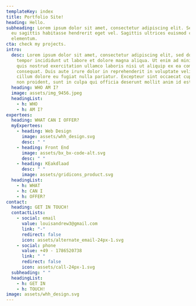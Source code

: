 ```yaml
---
templateKey: index
title: Portfolio Site!
heading: Hello.
subheading: Lorem ipsum dolor sit amet, consectetur adipiscing elit. Sem gravida
  eu sagittis habitasse hendrerit eget vel. Sagittis ultrices euismod cras
  elementum.
cta: check my projects.
intro:
  desc: Lorem ipsum dolor sit amet, consectetur adipiscing elit, sed do eiusmod
    tempor incididunt ut labore et dolore magna aliqua. Ut enim ad minim veniam,
    quis nostrud exercitation ullamco laboris nisi ut aliquip ex ea commodo
    consequat. Duis aute irure dolor in reprehenderit in voluptate velit esse
    cillum dolore eu fugiat nulla pariatur. Excepteur sint occaecat cupidatat
    non proident, sunt in culpa qui officia deserunt mollit anim id est laborum.
  heading: WHO AM I?
  image: assets/img_9456.jpeg
  headingList:
    - h: WHO
    - h: AM I?
expertees:
  heading: WHAT CAN I OFFER?
  myExpertees:
    - heading: Web Design
      image: assets/whh_design.svg
      desc: " "
    - heading: Front End
      image: assets/bx_bx-code-alt.svg
      desc: " "
    - heading: KEakdlaad
      desc: " "
      image: assets/gridicons_product.svg
  headingList:
    - h: WHAT
    - h: CAN I
    - h: OFFER?
contact:
  heading: GET IN TOUCH!
  contactLists:
    - social: email
      value: louisandrew3@gmail.com
      link: "-"
      redirect: false
      icon: assets/alternate_email-24px-1.svg
    - social: phone
      value: +49 - 1786520738
      link: " "
      redirect: false
      icon: assets/call-24px-1.svg
  subheading: " "
  headingList:
    - h: GET IN
    - h: TOUCH!
image: assets/whh_design.svg
---
```

